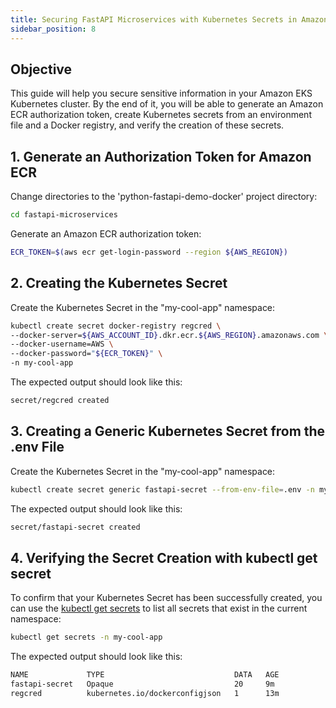 ```yaml
---
title: Securing FastAPI Microservices with Kubernetes Secrets in Amazon EKS
sidebar_position: 8
---
```


## Objective
This guide will help you secure sensitive information in your Amazon EKS Kubernetes cluster. By the end of it, you will be able to generate an Amazon ECR authorization token, create Kubernetes secrets from an environment file and a Docker registry, and verify the creation of these secrets.

## 1. Generate an Authorization Token for Amazon ECR
Change directories to the 'python-fastapi-demo-docker' project directory:
```bash
cd fastapi-microservices
```

Generate an Amazon ECR authorization token:
```bash
ECR_TOKEN=$(aws ecr get-login-password --region ${AWS_REGION})
```

## 2. Creating the Kubernetes Secret
Create the Kubernetes Secret in the "my-cool-app" namespace:
```bash
kubectl create secret docker-registry regcred \
--docker-server=${AWS_ACCOUNT_ID}.dkr.ecr.${AWS_REGION}.amazonaws.com \
--docker-username=AWS \
--docker-password="${ECR_TOKEN}" \
-n my-cool-app
```
The expected output should look like this:
```bash
secret/regcred created
```

## 3. Creating a Generic Kubernetes Secret from the .env File
Create the Kubernetes Secret in the "my-cool-app" namespace:
```bash
kubectl create secret generic fastapi-secret --from-env-file=.env -n my-cool-app
```
The expected output should look like this:
```bash
secret/fastapi-secret created
```

## 4. Verifying the Secret Creation with kubectl get secret
To confirm that your Kubernetes Secret has been successfully created, you can use the [kubectl get secrets](https://kubernetes.io/docs/tasks/configmap-secret/managing-secret-using-kubectl/#verify-the-secret) to list all secrets that exist in the current namespace:
```bash
kubectl get secrets -n my-cool-app
```
The expected output should look like this:
```bash
NAME             TYPE                             DATA   AGE
fastapi-secret   Opaque                           20     9m
regcred          kubernetes.io/dockerconfigjson   1      13m
```